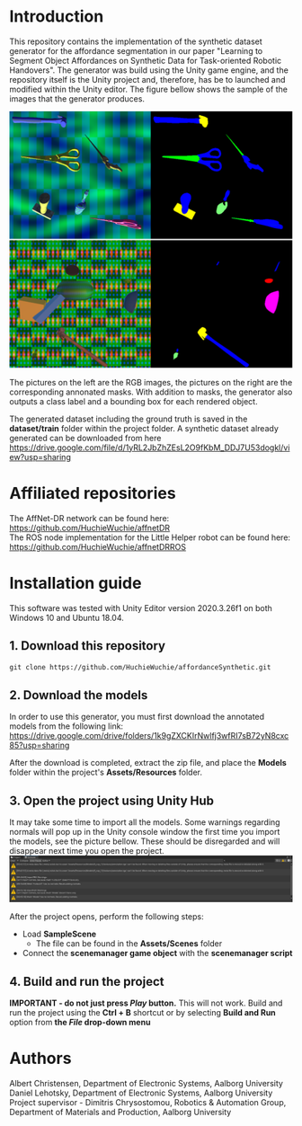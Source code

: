 # Introduction
This repository contains the implementation of the synthetic dataset generator for the affordance segmentation in our paper "Learning to Segment Object Affordances on Synthetic Data for Task-oriented Robotic Handovers". The generator was build using the Unity game engine, and the repository itself is the Unity project and, therefore, has be to launched and modified within the Unity editor. The figure bellow shows the sample of the images that the generator produces.

![](dataset_sample.png)

The pictures on the left are the RGB images, the pictures on the right are the corresponding annonated masks. With addition to masks, the generator also outputs a class label and a bounding box for each rendered object.

The generated dataset including the ground truth is saved in the **dataset/train** folder within the project folder.
A synthetic dataset already generated can be downloaded from here https://drive.google.com/file/d/1yRL2JbZhZEsL2O9fKbM_DDJ7U53dogkl/view?usp=sharing

# Affiliated repositories
The AffNet-DR network can be found here: https://github.com/HuchieWuchie/affnetDR <br/>
The ROS node implementation for the Little Helper robot can be found here: https://github.com/HuchieWuchie/affnetDRROS

# Installation guide
This software was tested with Unity Editor version 2020.3.26f1 on both Windows 10 and Ubuntu 18.04.

## 1. Download this repository
```
git clone https://github.com/HuchieWuchie/affordanceSynthetic.git
```

## 2. Download the models
In order to use this generator, you must first download the annotated models from the following link: https://drive.google.com/drive/folders/1k9gZXCKIrNwlfj3wfRI7sB72yN8cxc85?usp=sharing

After the download is completed, extract the zip file, and place the **Models** folder within the project's **Assets/Resources** folder.

## 3. Open the project using Unity Hub
It may take some time to import all the models. Some warnings regarding normals will pop up in the Unity console window the first time you import the models, see the picture bellow. These should be disregarded and will disappear next time you open the project.
![](unity_warnings.png)

After the project opens, perform the following steps:
  - Load **SampleScene**
    - The file can be found in the **Assets/Scenes** folder
  - Connect the **scenemanager game object**  with the **scenemanager script**

## 4. Build and run the project
**IMPORTANT - do not just press *Play* button.** This will not work. Build and run the project using the **Ctrl + B** shortcut or by selecting **Build and Run** option from **the *File* drop-down menu**

# Authors
Albert Christensen, Department of Electronic Systems, Aalborg University<br/>
Daniel Lehotsky, Department of Electronic Systems, Aalborg University<br/>
Project supervisor - Dimitris Chrysostomou, Robotics & Automation Group, Department of Materials and Production, Aalborg University
